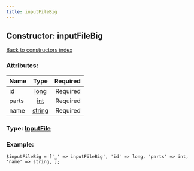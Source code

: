 ```yaml
---
title: inputFileBig
---
```

## Constructor: inputFileBig  
[Back to constructors index](index.md)



### Attributes:

| Name     |    Type       | Required |
|----------|:-------------:|---------:|
|id|[long](../types/long.md) | Required|
|parts|[int](../types/int.md) | Required|
|name|[string](../types/string.md) | Required|



### Type: [InputFile](../types/InputFile.md)


### Example:

```
$inputFileBig = ['_' => inputFileBig', 'id' => long, 'parts' => int, 'name' => string, ];
```